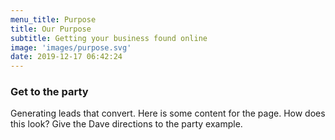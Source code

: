 ```yaml
---
menu_title: Purpose
title: Our Purpose
subtitle: Getting your business found online
image: 'images/purpose.svg'
date: 2019-12-17 06:42:24
---
```

<h3>Get to the party</h3>
Generating leads that convert. Here is some content for the page. How does this look? Give the Dave directions to the party example.
